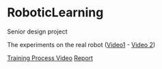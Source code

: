 # RoboticLearning
Senior design project

The experiments on the real robot ([Video1](https://drive.google.com/open?id=1a6pvqr_fVoqfQexVOms-avTL9GhXX91b)  -  [Video 2](https://drive.google.com/open?id=15m6t8xbjdX158Lnii03047OmImY7ueNz))

[Training Process Video](https://drive.google.com/open?id=1XHAkt2pi1UKQg2ReYQhm59m3tUlh3TRO)
[Report](https://docs.google.com/document/d/1jVb3MFdeGE2V_MIlkK6SqufHDqNQYPQa1pDmeOEI8CE/edit?usp=sharing)
